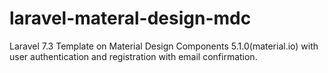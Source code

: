 # laravel-materal-design-mdc
Laravel 7.3 Template on Material Design Components 5.1.0(material.io) with user authentication and registration with email confirmation.
